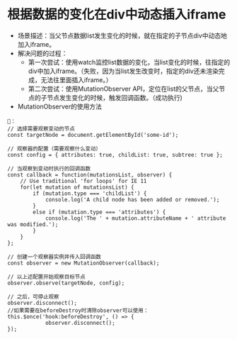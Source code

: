 # 根据数据的变化在div中动态插入iframe
- 场景描述：当父节点数据list发生变化的时候，就在指定的子节点div中动态地加入iframe。
- 解决问题的过程：
   - 第一次尝试：使用watch监控list数据的变化，当list变化的时候，往指定的div中加入iframe。（失败，因为当list发生改变时，指定的div还未渲染完成，无法往里面插入iframe。）
   - 第二次尝试：使用MutationObserver API，定位在list的父节点，当父节点的子节点发生变化的时候，触发回调函数。（成功执行)
- MutationObserver的使用方法
```
🌰：
// 选择需要观察变动的节点
const targetNode = document.getElementById('some-id');

// 观察器的配置（需要观察什么变动）
const config = { attributes: true, childList: true, subtree: true };

// 当观察到变动时执行的回调函数
const callback = function(mutationsList, observer) {
    // Use traditional 'for loops' for IE 11
    for(let mutation of mutationsList) {
        if (mutation.type === 'childList') {
            console.log('A child node has been added or removed.');
        }
        else if (mutation.type === 'attributes') {
            console.log('The ' + mutation.attributeName + ' attribute was modified.');
        }
    }
};

// 创建一个观察器实例并传入回调函数
const observer = new MutationObserver(callback);

// 以上述配置开始观察目标节点
observer.observe(targetNode, config);

// 之后，可停止观察
observer.disconnect();
//如果需要在beforeDestroy时清除observer可以使用：        
this.$once('hook:beforeDestroy', () => {
            observer.disconnect();
});
```
